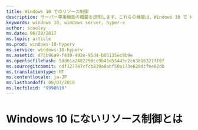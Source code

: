 ```yaml
---
title: Windows 10 でのリソース制御
description: サーバー専用機能の概要を説明します。これらの機能は、Windows 10 で Hyper-V マネージャーに表示される可能性がありますが、使用することはできません。
keywords: windows 10, windows server, hyper-v
author: scooley
ms.date: 06/28/2017
ms.topic: article
ms.prod: windows-10-hyperv
ms.service: windows-10-hyperv
ms.assetid: d75b96a9-f430-492e-95d4-b05135ec9b9e
ms.openlocfilehash: 5dd61a2482290cc9b41d55445c2c63816321ff0f
ms.sourcegitcommit: cdf127747cfcb839a8abf50a173e628dcfee02db
ms.translationtype: MT
ms.contentlocale: ja-JP
ms.lasthandoff: 08/07/2019
ms.locfileid: "9998619"
---
```

# <a name="resource-controls-missing-on-windows-10"></a>Windows 10 にないリソース制御とは
